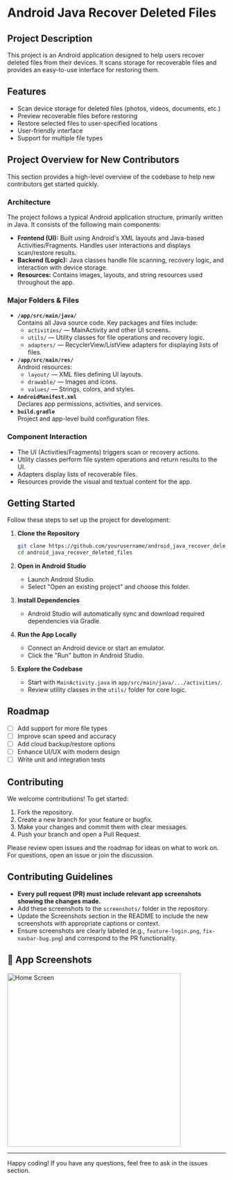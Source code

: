 # Android Java Recover Deleted Files

## Project Description

This project is an Android application designed to help users recover deleted files from their devices. It scans storage for recoverable files and provides an easy-to-use interface for restoring them.

## Features

- Scan device storage for deleted files (photos, videos, documents, etc.)
- Preview recoverable files before restoring
- Restore selected files to user-specified locations
- User-friendly interface
- Support for multiple file types

## Project Overview for New Contributors

This section provides a high-level overview of the codebase to help new contributors get started quickly.

### Architecture

The project follows a typical Android application structure, primarily written in Java. It consists of the following main components:

- **Frontend (UI):** Built using Android's XML layouts and Java-based Activities/Fragments. Handles user interactions and displays scan/restore results.
- **Backend (Logic):** Java classes handle file scanning, recovery logic, and interaction with device storage.
- **Resources:** Contains images, layouts, and string resources used throughout the app.

### Major Folders & Files

- **`/app/src/main/java/`**  
  Contains all Java source code. Key packages and files include:
  - `activities/` — MainActivity and other UI screens.
  - `utils/` — Utility classes for file operations and recovery logic.
  - `adapters/` — RecyclerView/ListView adapters for displaying lists of files.
- **`/app/src/main/res/`**  
  Android resources:
  - `layout/` — XML files defining UI layouts.
  - `drawable/` — Images and icons.
  - `values/` — Strings, colors, and styles.
- **`AndroidManifest.xml`**  
  Declares app permissions, activities, and services.
- **`build.gradle`**  
  Project and app-level build configuration files.

### Component Interaction

- The UI (Activities/Fragments) triggers scan or recovery actions.
- Utility classes perform file system operations and return results to the UI.
- Adapters display lists of recoverable files.
- Resources provide the visual and textual content for the app.

## Getting Started

Follow these steps to set up the project for development:

1. **Clone the Repository**
   ```bash
   git clone https://github.com/yourusername/android_java_recover_deleted_files.git
   cd android_java_recover_deleted_files
   ```

2. **Open in Android Studio**
   - Launch Android Studio.
   - Select "Open an existing project" and choose this folder.

3. **Install Dependencies**
   - Android Studio will automatically sync and download required dependencies via Gradle.

4. **Run the App Locally**
   - Connect an Android device or start an emulator.
   - Click the "Run" button in Android Studio.

5. **Explore the Codebase**
   - Start with `MainActivity.java` in `app/src/main/java/.../activities/`.
   - Review utility classes in the `utils/` folder for core logic.

## Roadmap

- [ ] Add support for more file types
- [ ] Improve scan speed and accuracy
- [ ] Add cloud backup/restore options
- [ ] Enhance UI/UX with modern design
- [ ] Write unit and integration tests

## Contributing

We welcome contributions! To get started:

1. Fork the repository.
2. Create a new branch for your feature or bugfix.
3. Make your changes and commit them with clear messages.
4. Push your branch and open a Pull Request.

Please review open issues and the roadmap for ideas on what to work on. For questions, open an issue or join the discussion.

## Contributing Guidelines

- **Every pull request (PR) must include relevant app screenshots showing the changes made.**
- Add these screenshots to the `screenshots/` folder in the repository.
- Update the Screenshots section in the README to include the new screenshots with appropriate captions or context.
- Ensure screenshots are clearly labeled (e.g., `feature-login.png`, `fix-navbar-bug.png`) and correspond to the PR functionality.

## 📱 App Screenshots
<img src="https://github.com/user-attachments/assets/95fd88f8-802e-40d0-91db-ddda5180bbf0" alt="Home Screen" width="400"/>

---
Happy coding! If you have any questions, feel free to ask in the issues section.
